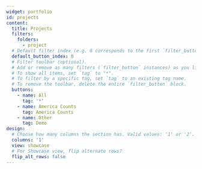 ```yaml
---
widget: portfolio
id: projects
content:
  title: Projects
  filters:
    folders:
      - project
  # Default filter index (e.g. 0 corresponds to the first `filter_button` instance below).
  default_button_index: 0
  # Filter toolbar (optional).
  # Add or remove as many filters (`filter_button` instances) as you like.
  # To show all items, set `tag` to "*".
  # To filter by a specific tag, set `tag` to an existing tag name.
  # To remove the toolbar, delete the entire `filter_button` block.
  buttons:
    - name: All
      tag: '*'
    - name: America Counts
      tag: America Counts
    - name: Other
      tag: Demo
design:
  # Choose how many columns the section has. Valid values: '1' or '2'.
  columns: '1'
  view: showcase
  # For Showcase view, flip alternate rows?
  flip_alt_rows: false
---
```

